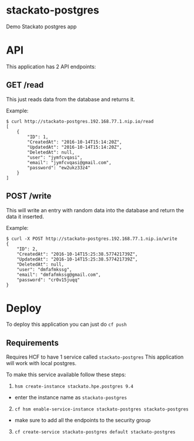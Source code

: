 # stackato-postgres
Demo Stackato postgres app

# API 
This application has 2 API endpoints:

## GET /read
This just reads data from the database and returns it.

Example:
```
$ curl http://stackato-postgres.192.168.77.1.nip.io/read         
[
	{
		"ID": 1,
		"CreatedAt": "2016-10-14T15:14:20Z",
		"UpdatedAt": "2016-10-14T15:14:20Z",
		"DeletedAt": null,
		"user": "jymfcvqasi",
		"email": "jymfcvqasi@gmail.com",
		"password": "ew2ukz33z4"
	}
]
```

## POST /write
This will write an entry with random data into the database and return the data it inserted.

Example:
```
$ curl -X POST http://stackato-postgres.192.168.77.1.nip.io/write
{
	"ID": 2,
	"CreatedAt": "2016-10-14T15:25:38.577421739Z",
	"UpdatedAt": "2016-10-14T15:25:38.577421739Z",
	"DeletedAt": null,
	"user": "dmfafmkssg",
	"email": "dmfafmkssg@gmail.com",
	"password": "cr0v15juqq"
}
```

# Deploy
To deploy this application you can just do `cf push`

## Requirements
Requires HCF to have 1 service called `stackato-postgres`
This application will work with local postgres.

To make this service available follow these steps:

1. `hsm create-instance stackato.hpe.postgres 9.4`
  * enter the instance name as `stackato-postgres`
2. `cf hsm enable-service-instance stackato-postgres stackato-postgres`
  * make sure to add all the endpoints to the security group 
3. `cf create-service stackato-postgres default stackato-postgres`
